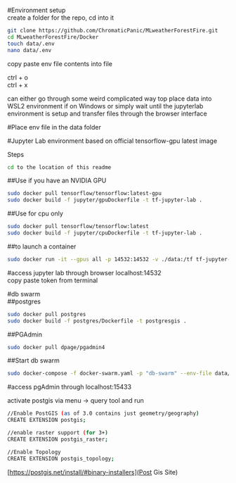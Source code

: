 #Environment setup  
create a folder for the repo, cd into it  
``` bash  
git clone https://github.com/ChromaticPanic/MLweatherForestFire.git  
cd MLweatherForestFire/Docker  
touch data/.env  
nano data/.env  
```  
copy paste env file contents into file  
  
ctrl + o  
ctrl + x  
  
can either go through some weird complicated way top place data into WSL2 environment if on Windows or simply wait until the jupyterlab environment is setup and transfer files through the browser interface

#Place env file in the data folder


#Jupyter Lab environment based on official tensorflow-gpu latest image  
  
Steps  
  
``` bash  
cd to the location of this readme  
```  
  
##Use if you have an NVIDIA GPU
``` bash  
sudo docker pull tensorflow/tensorflow:latest-gpu  
sudo docker build -f jupyter/gpuDockerfile -t tf-jupyter-lab .  
```  
  
##Use for cpu only
``` bash  
sudo docker pull tensorflow/tensorflow:latest  
sudo docker build -f jupyter/cpuDockerfile -t tf-jupyter-lab .  
```  
  
##to launch a container
``` bash  
sudo docker run -it --gpus all -p 14532:14532 -v ./data:/tf tf-jupyter-lab  
```  
  
#access jupyter lab through browser localhost:14532   
copy paste token from terminal  



#db swarm  
##postgres
``` bash  
sudo docker pull postgres  
sudo docker build -f postgres/Dockerfile -t postgresgis .  
```  

##PGAdmin  
``` bash  
sudo docker pull dpage/pgadmin4  
```  

##Start db swarm
``` bash  
sudo docker-compose -f docker-swarm.yaml -p "db-swarm" --env-file data/.env up -d  
```  

#access pgAdmin through localhost:15433

activate postgis via menu -> query tool and run
``` bash  
//Enable PostGIS (as of 3.0 contains just geometry/geography)
CREATE EXTENSION postgis;

//enable raster support (for 3+)
CREATE EXTENSION postgis_raster;

//Enable Topology
CREATE EXTENSION postgis_topology;
```
[https://postgis.net/install/#binary-installers](Post Gis Site)